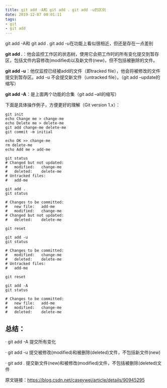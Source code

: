 ```yaml
---
title: git add -A和 git add . git add -u的区别
date: 2019-12-07 00:01:11
tags:
- git
- git add
---
```

git add -A和 git add . git add -u在功能上看似很相近，但还是存在一点差别

**git add .**：他会监控工作区的状态树，使用它会把工作时的所有变化提交到暂存区，包括文件内容修改(modified)以及新文件(new)，但不包括被删除的文件。

**git add -u**：他仅监控已经被add的文件（即tracked file），他会将被修改的文件提交到暂存区。add -u 不会提交新文件（untracked file）。（git add –update的缩写）

**git add -A**：是上面两个功能的合集（git add –all的缩写）

下面是具体操作例子，方便更好的理解（Git version 1.x）：
```
git init
echo Change me > change-me
echo Delete me > delete-me
git add change-me delete-me
git commit -m initial
 
echo OK >> change-me
rm delete-me
echo Add me > add-me
 
git status
# Changed but not updated:
#   modified:   change-me
#   deleted:    delete-me
# Untracked files:
#   add-me
 
git add .
git status
 
# Changes to be committed:
#   new file:   add-me
#   modified:   change-me
# Changed but not updated:
#   deleted:    delete-me
 
git reset
 
git add -u
git status
 
# Changes to be committed:
#   modified:   change-me
#   deleted:    delete-me
# Untracked files:
#   add-me
 
git reset
 
git add -A
git status
 
# Changes to be committed:
#   new file:   add-me
#   modified:   change-me
#   deleted:    delete-me
```

## 总结：
· git add -A 提交所有变化

· git add -u 提交被修改(modified)和被删除(deleted)文件，不包括新文件(new)

· git add . 提交新文件(new)和被修改(modified)文件，不包括被删除(deleted)文件

原文链接：https://blog.csdn.net/caseywei/article/details/90945295